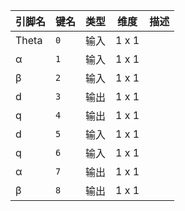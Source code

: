 <!--
DO NOT EDIT THIS FILE DIRECTLY.
This file is generated by tools/comp-docs.js.
All changes will be overwritten by regeneration.
-->

<slot class="model-pins">

| 引脚名 | 键名 | 类型 | 维度 | 描述 |
|:------ |:---- |:----:|:----:|:---- |
| Theta | `0` | 输入 | 1 x 1 |  |
| α | `1` | 输入 | 1 x 1 |  |
| β | `2` | 输入 | 1 x 1 |  |
| d | `3` | 输出 | 1 x 1 |  |
| q | `4` | 输出 | 1 x 1 |  |
| d | `5` | 输入 | 1 x 1 |  |
| q | `6` | 输入 | 1 x 1 |  |
| α | `7` | 输出 | 1 x 1 |  |
| β | `8` | 输出 | 1 x 1 |  |

</slot>
